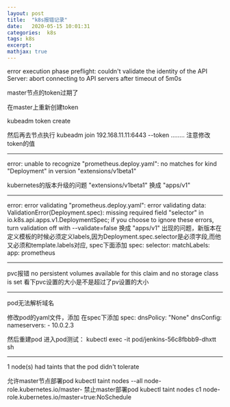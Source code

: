 ```yaml
---
layout: post
title:  "k8s报错记录"
date:   2020-05-15 10:01:31
categories:  k8s
tags: k8s
excerpt: 
mathjax: true
---
```



error execution phase preflight: couldn't validate the identity of the API Server: abort connecting to API servers after timeout of 5m0s

master节点的token过期了

在master上重新创建token

kubeadm token create

然后再去节点执行
kubeadm join 192.168.11.11:6443 --token ........
注意修改token的值

----------

error: unable to recognize "prometheus.deploy.yaml": no matches for kind "Deployment" in version "extensions/v1beta1"

kubernetes的版本升级的问题
"extensions/v1beta1" 换成 "apps/v1"


---------

error: error validating "prometheus.deploy.yaml": error validating data: ValidationError(Deployment.spec): missing required field "selector" in io.k8s.api.apps.v1.DeploymentSpec; if you choose to ignore these errors, turn validation off with --validate=false
换成 "apps/v1" 出现的问题，新版本在定义模板的时候必须定义labels,因为Deployment.spec.selector是必须字段,而他又必须和template.labels对应,
spec下面添加
spec:
  selector:
    matchLabels:
      app: prometheus

----------

pvc报错
no persistent volumes available for this claim and no storage class is set
看下pvc设置的大小是不是超过了pv设置的大小


----------

pod无法解析域名

修改pod的yaml文件，添加
在spec下添加
    spec:
      dnsPolicy: "None"
      dnsConfig:
        nameservers:
        - 10.0.2.3

然后重建pod
进入pod测试：
kubectl exec -it pod/jenkins-56c8fbbb9-dhxtt sh


-----------

1 node(s) had taints that the pod didn't tolerate

允许master节点部署pod
kubectl taint nodes --all node-role.kubernetes.io/master-
禁止master部署pod
kubectl taint nodes c1 node-role.kubernetes.io/master=true:NoSchedule









